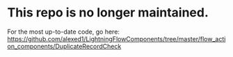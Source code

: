 # This repo is no longer maintained.

For the most up-to-date code, go here: https://github.com/alexed1/LightningFlowComponents/tree/master/flow_action_components/DuplicateRecordCheck
